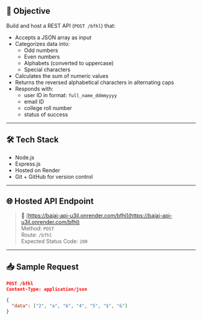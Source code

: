 ## 📌 Objective

Build and host a REST API (`POST /bfhl`) that:
- Accepts a JSON array as input
- Categorizes data into:
  - Odd numbers
  - Even numbers
  - Alphabets (converted to uppercase)
  - Special characters
- Calculates the sum of numeric values
- Returns the reversed alphabetical characters in alternating caps
- Responds with:
  - user ID in format: `full_name_ddmmyyyy`
  - email ID
  - college roll number
  - status of success

---

## 🛠 Tech Stack

- Node.js
- Express.js
- Hosted on Render
- Git + GitHub for version control

---

## 🌐 Hosted API Endpoint

> 🔗 [https://bajaj-api-u3il.onrender.com/bfhl](https://bajaj-api-u3il.onrender.com/bfhl)  
> Method: `POST`  
> Route: `/bfhl`  
> Expected Status Code: `200`

---

## 📥 Sample Request

```json
POST /bfhl
Content-Type: application/json

{
  "data": ["2", "a", "b", "4", "5", "$", "&"]
}
